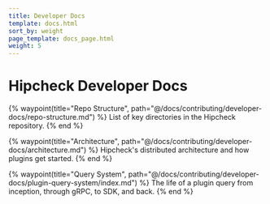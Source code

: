 ```yaml
---
title: Developer Docs
template: docs.html
sort_by: weight
page_template: docs_page.html
weight: 5
---
```


# Hipcheck Developer Docs

<div class="grid grid-cols-2 gap-8 mt-8">

{% waypoint(title="Repo Structure", path="@/docs/contributing/developer-docs/repo-structure.md") %}
List of key directories in the Hipcheck repository.
{% end %}

{% waypoint(title="Architecture", path="@/docs/contributing/developer-docs/architecture.md") %}
Hipcheck's distributed architecture and how plugins get started.
{% end %}

{% waypoint(title="Query System", path="@/docs/contributing/developer-docs/plugin-query-system/index.md") %}
The life of a plugin query from inception, through gRPC, to SDK, and back.
{% end %}

</div>
